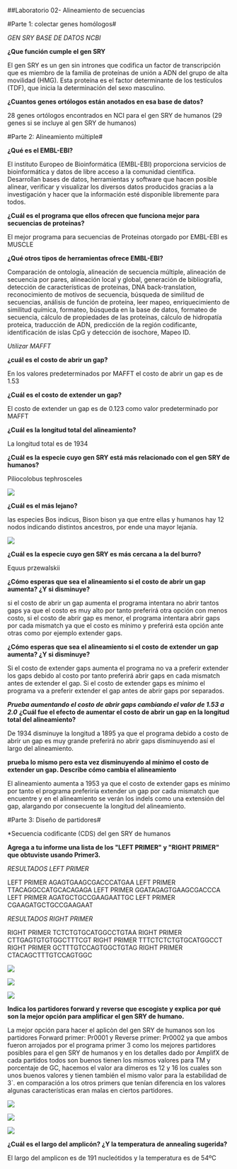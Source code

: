 ##Laboratorio 02- Alineamiento de secuencias 

#Parte 1: colectar genes homólogos#

*GEN SRY BASE DE DATOS NCBI*

**¿Que función cumple el gen SRY**

El gen SRY es un gen sin intrones que codifica un factor de transcripción que es miembro de la familia de proteínas de unión a ADN del grupo de alta movilidad (HMG). Esta proteína es el factor determinante de los testículos (TDF), que inicia la determinación del sexo masculino.

**¿Cuantos genes ortólogos están anotados en esa base de datos?**

28 genes ortólogos encontrados en NCI para el gen SRY de humanos (29 genes si se incluye al gen SRY de humanos) 

#Parte 2: Alineamiento múltiple#

**¿Qué es el EMBL-EBI?**

El instituto Europeo de Bioinformática (EMBL-EBI)  proporciona servicios de bioinformática y datos de libre acceso a la comunidad científica.
Desarrollan bases de datos, herramientas y software que hacen posible alinear, verificar y visualizar los diversos datos producidos gracias a la investigación y hacer que la información esté disponible libremente para todos.
 
**¿Cuál es el programa que ellos ofrecen que funciona mejor para secuencias de proteínas?**

El mejor programa para secuencias de Proteinas otorgado por EMBL-EBI es MUSCLE

**¿Qué otros tipos de herramientas ofrece EMBL-EBI?**

Comparación de ontología, alineación de secuencia múltiple, alineación de secuencia por pares, alineación local y global, generación de bibliografía, detección de características de proteínas, DNA back-translation, reconocimiento de motivos de secuencia, búsqueda de similitud de secuencias, análisis de función de proteína, leer mapeo, enriquecimiento de similitud química, formateo, búsqueda en la base de datos, formateo de secuencia, cálculo de propiedades de las proteínas, cálculo de hidropatía proteica, traducción de ADN, predicción de la región codificante, identificación de islas CpG y detección de isochore, Mapeo ID. 

*Utilizar MAFFT*

**¿cuál es el costo de abrir un gap?**

En los valores predeterminados por MAFFT el costo de abrir un gap es de 1.53

**¿Cuál es el costo de extender un gap?**

El costo de extender un gap es de 0.123 como valor predeterminado por MAFFT


**¿Cuál es la longitud total del alineamiento?**

La longitud total es de 1934

**¿Cuál es la especie cuyo gen SRY está más relacionado con el gen SRY de humanos?**

Piliocolobus tephrosceles

![](https://github.com/bvaras1294/labbioinf2/blob/master/infbio2/Captura3.PNG?raw=true)

**¿Cuál es el más lejano?**

las especies Bos indicus, Bison bison ya que entre ellas y humanos hay 12 nodos indicando distintos ancestros, por ende una mayor lejanía.

![](https://github.com/bvaras1294/labbioinf2/blob/master/infbio2/Captura2.PNG?raw=true)

**¿Cuál es la especie cuyo gen SRY es más cercana a la del burro?**

Equus przewalskii

**¿Cómo esperas que sea el alineamiento si el costo de abrir un gap aumenta? ¿Y si disminuye?**

si el costo de abrir un gap aumenta el programa intentara no abrir tantos gaps ya que el costo es muy alto por tanto preferirá otra opción con menos costo, si el costo de abrir gap es menor, el programa intentara abrir gaps por cada mismatch ya que el costo es mínimo y preferirá esta opción ante otras como por ejemplo extender gaps.

**¿Cómo esperas que sea el alineamiento si el costo de extender un gap aumenta? ¿Y si disminuye?**

Si el costo de extender gaps aumenta el programa no va a preferir extender los gaps debido al costo por tanto preferirá abrir gaps en cada mismatch antes de extender el gap. Si el costo de extender gaps es mínimo el programa va a preferir extender el gap antes de abrir gaps por separados.

***Prueba aumentando el costo de abrir gaps cambiando el valor de 1.53 a 2.0***
**¿Cuál fue el efecto de aumentar el costo de abrir un gap en la longitud total del alineamiento?**

 De 1934 disminuye la longitud a 1895 ya que el programa debido a costo de abrir un gap es muy grande preferirá no abrir gaps disminuyendo así el largo del alineamiento. 

**prueba lo mismo pero esta vez disminuyendo al mínimo el costo de extender un gap. Describe cómo cambia el alineamiento**

El alineamiento aumenta a 1953 ya que el costo de extender gaps es mínimo por tanto el programa preferiría extender un gap por cada mismatch que encuentre y en el alineamiento se verán los indels como una extensión del gap, alargando por consecuente la longitud del alineamiento. 

#Parte 3: Diseño de partidores#

*Secuencia codificante (CDS) del gen SRY de humanos 

**Agrega a tu informe una lista de los "LEFT PRIMER" y "RIGHT PRIMER" que obtuviste usando Primer3.**

*RESULTADOS LEFT PRIMER*

LEFT PRIMER  AGAGTGAAGCGACCCATGAA
LEFT PRIMER  TTACAGGCCATGCACAGAGA
LEFT PRIMER  GGATAGAGTGAAGCGACCCA
LEFT PRIMER  AGATGCTGCCGAAGAATTGC
LEFT PRIMER  CGAAGATGCTGCCGAAGAAT

*RESULTADOS RIGHT PRIMER*

RIGHT PRIMER   TCTCTGTGCATGGCCTGTAA
RIGHT PRIMER   CTTGAGTGTGTGGCTTTCGT
RIGHT PRIMER   TTTCTCTCTGTGCATGGCCT
RIGHT PRIMER   GCTTTGTCCAGTGGCTGTAG
RIGHT PRIMER   CTACAGCTTTGTCCAGTGGC

![](https://github.com/bvaras1294/labbioinf2/blob/master/infbio2/Captura4.PNG?raw=true)

![](https://github.com/bvaras1294/labbioinf2/blob/master/infbio2/Captura%205.PNG?raw=true)

![](https://github.com/bvaras1294/labbioinf2/blob/master/infbio2/Captura6.PNG?raw=true)

**Indica los partidores forward y reverse que escogiste y explica por qué son la mejor opción para amplificar el gen SRY de humano.**

La mejor opción para hacer el aplicòn del gen SRY de humanos son los partidores Forward primer: Pr0001 y Reverse primer: Pr0002 ya que ambos fueron arrojados por el programa primer 3 como los mejores partidores posibles para el gen SRY de humanos y en los detalles dado por AmplifX de cada partidos todos son buenos tienen los mismos valores para TM y porcentaje de GC, hacemos el valor ara dímeros es 12 y 16 los cuales son unos buenos valores y tienen también el mismo valor para la estabilidad de 3`. en comparación a los otros primers que tenían diferencia en los valores algunas características eran malas en ciertos partidores. 

![](https://github.com/bvaras1294/labbioinf2/blob/master/infbio2/Captura7.PNG?raw=true)

![](https://github.com/bvaras1294/labbioinf2/blob/master/infbio2/Captura%208.PNG?raw=true)

![](https://github.com/bvaras1294/labbioinf2/blob/master/infbio2/Captura9.PNG?raw=true)

**¿Cuál es el largo del amplicón? ¿Y la temperatura de annealing sugerida?**

El largo del amplicon es de 191 nucleótidos y la temperatura es de 54ºC
